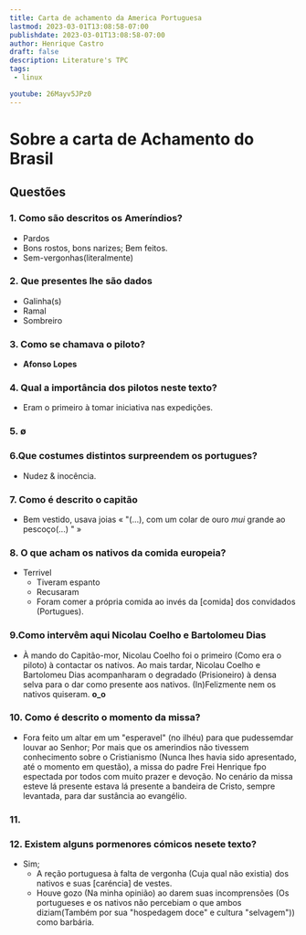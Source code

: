```yaml
---
title: Carta de achamento da America Portuguesa
lastmod: 2023-03-01T13:08:58-07:00
publishdate: 2023-03-01T13:08:58-07:00
author: Henrique Castro
draft: false
description: Literature's TPC
tags: 
 - linux

youtube: 26Mayv5JPz0
---
```

# Sobre a carta de Achamento do Brasil
## Questões 
### 1. Como são descritos os Ameríndios?
  * Pardos 
  * Bons rostos, bons narizes; Bem feitos.
  * Sem-vergonhas(literalmente)
### 2. Que presentes lhe são dados
* Galinha(s)
* Ramal
* Sombreiro
### 3. Como se chamava o piloto?
+ **Afonso Lopes**
### 4. Qual a importância dos pilotos neste texto?
+ Eram o primeiro à tomar iniciativa nas expedições.
### 5. ø
### 6.Que costumes distintos surpreendem os portugues? 
+ Nudez & inocência.
### 7. Como é descrito o capitão
+ Bem vestido, usava joias « "(...), com um colar de ouro *mui* grande ao pescoço(...) " »
### 8. O que acham os nativos da comida europeia?
+ Terrivel 
   + Tiveram espanto
   + Recusaram
   + Foram comer a própria comida ao invés da [comida] dos convidados (Portugues).
### 9.Como intervêm aqui Nicolau Coelho e Bartolomeu Dias
+ À mando do Capitão-mor, Nicolau Coelho foi o primeiro (Como era o piloto) à contactar os nativos. Ao mais tardar, Nicolau Coelho e Bartolomeu Dias acompanharam o degradado (Prisioneiro) à densa selva para o dar como presente aos nativos. (In)Felizmente nem os nativos quiseram.     **o_o**
### 10. Como é descrito o momento da missa?
+ Fora feito um altar em um "esperavel" (no ilhéu) para que pudessemdar louvar ao Senhor; Por mais que os amerindios não tivessem conhecimento sobre o Cristianismo (Nunca lhes havia sido apresentado, até o momento em questão), a missa do padre Frei Henrique fpo espectada por todos com muito prazer e devoção. No cenário da missa esteve lá presente estava lá presente a bandeira de Cristo, sempre levantada, para dar sustância ao evangélio.
### 11.

### 12. Existem alguns pormenores cómicos nesete texto?
+ Sim; 
   + A reção portuguesa à falta de vergonha (Cuja qual não existia) dos nativos e suas [caréncia] de vestes.
   + Houve gozo (Na minha opinião) ao darem suas incomprensões (Os portugueses e os nativos não percebiam o que ambos diziam(Também por sua "hospedagem doce" e cultura "selvagem")) como barbária.


